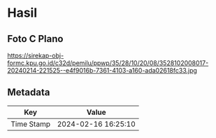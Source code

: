 # Hasil

## Foto C Plano

https://sirekap-obj-formc.kpu.go.id/c32d/pemilu/ppwp/35/28/10/20/08/3528102008017-20240214-221525--e4f9016b-7361-4103-a160-ada02618fc33.jpg


## Metadata

| Key        | Value               |
| ---------- | ------------------- |
| Time Stamp | 2024-02-16 16:25:10 |



